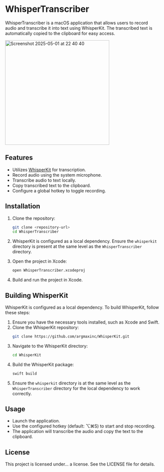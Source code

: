 # WhisperTranscriber

WhisperTranscriber is a macOS application that allows users to record audio and transcribe it into text using WhisperKit. The transcribed text is automatically copied to the clipboard for easy access.

<img width="338" alt="Screenshot 2025-05-01 at 22 40 40" src="https://github.com/user-attachments/assets/0870c8ac-a7e2-448f-b44b-77a055abe092" />

## Features

- Utilizes [WhisperKit](https://github.com/argmaxinc/WhisperKit) for transcription.
- Record audio using the system microphone.
- Transcribe audio to text locally.
- Copy transcribed text to the clipboard.
- Configure a global hotkey to toggle recording.

## Installation

1. Clone the repository:
   ```bash
   git clone <repository-url>
   cd WhisperTranscriber
   ```

2. WhisperKit is configured as a local dependency. Ensure the `whisperkit` directory is present at the same level as the `WhisperTranscriber` directory.

3. Open the project in Xcode:
   ```bash
   open WhisperTranscriber.xcodeproj
   ```

3. Build and run the project in Xcode.

## Building WhisperKit

WhisperKit is configured as a local dependency. To build WhisperKit, follow these steps:

1. Ensure you have the necessary tools installed, such as Xcode and Swift.
2. Clone the WhisperKit repository:
   ```bash
   git clone https://github.com/argmaxinc/WhisperKit.git
   ```
3. Navigate to the WhisperKit directory:
   ```bash
   cd WhisperKit
   ```
4. Build the WhisperKit package:
   ```bash
   swift build
   ```
5. Ensure the `whisperkit` directory is at the same level as the `WhisperTranscriber` directory for the local dependency to work correctly.

## Usage

- Launch the application.
- Use the configured hotkey (default: ⌥⌘S) to start and stop recording.
- The application will transcribe the audio and copy the text to the clipboard.

## License

This project is licensed under... a license. See the LICENSE file for details.
